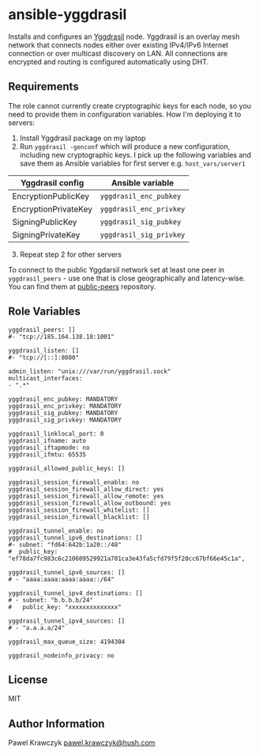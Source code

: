 ansible-yggdrasil
=================

Installs and configures an [Yggdrasil](https://yggdrasil-network.github.io/) node. Yggdrasil is an overlay mesh
network that connects nodes either over existing IPv4/IPv6 Internet connection or over multicast discovery on LAN.
All connections are encrypted and routing is configured automatically using DHT.

Requirements
------------

The role cannot currently create cryptographic keys for each node, so you need to provide them in configuration
variables. How I'm deploying it to servers:

1. Install Yggdrasil package on my laptop
2. Run `yggdrasil -genconf` which will produce a new configuration, including new cryptographic keys. I pick up
    the following variables and save them as Ansible variables for first server e.g. `host_vars/server1`
    
| Yggdrasil config    | Ansible variable        |
|---------------------|-------------------------|
| EncryptionPublicKey | `yggdrasil_enc_pubkey`  |
| EncryptionPrivateKey| `yggdrasil_enc_privkey` |
| SigningPublicKey    | `yggdrasil_sig_pubkey`  |
| SigningPrivateKey   | `yggdrasil_sig_privkey` |

3. Repeat step 2 for other servers

To connect to the public Yggdarsil network set at least one peer in `yggdrasil_peers` - use one that
is close geographically and latency-wise. You can find them at [public-peers](https://github.com/yggdrasil-network/public-peers)
repository. 

Role Variables
--------------

```yamlex
yggdrasil_peers: []
#- "tcp://185.164.138.18:1001"

yggdrasil_listen: []
#- "tcp://[::]:8080"

admin_listen: "unix:///var/run/yggdrasil.sock"
multicast_interfaces:
- ".*"

yggdrasil_enc_pubkey: MANDATORY
yggdrasil_enc_privkey: MANDATORY
yggdrasil_sig_pubkey: MANDATORY
yggdrasil_sig_privkey: MANDATORY

yggdrasil_linklocal_port: 0
yggdrasil_ifname: auto
yggdrasil_iftapmode: no
yggdrasil_ifmtu: 65535

yggdrasil_allowed_public_keys: []

yggdrasil_session_firewall_enable: no
yggdrasil_session_firewall_allow_direct: yes
yggdrasil_session_firewall_allow_remote: yes
yggdrasil_session_firewall_allow_outbound: yes
yggdrasil_session_firewall_whitelist: []
yggdrasil_session_firewall_blacklist: []

yggdrasil_tunnel_enable: no
yggdrasil_tunnel_ipv6_destinations: []
#- subnet: "fd64:642b:1a20::/48"
#  public_key: "ef78da7fc983c6c210609529921a701ca3e43fa5cfd79f5f20cc67bf66e45c1a",

yggdrasil_tunnel_ipv6_sources: []
# - "aaaa:aaaa:aaaa:aaaa::/64"

yggdrasil_tunnel_ipv4_destinations: []
# - subnet: "b.b.b.b/24"
#   public_key: "xxxxxxxxxxxxxx"

yggdrasil_tunnel_ipv4_sources: []
# - "a.a.a.a/24"

yggdrasil_max_queue_size: 4194304

yggdrasil_nodeinfo_privacy: no

```

License
-------

MIT

Author Information
------------------

Pawel Krawczyk <pawel.krawczyk@hush.com>
